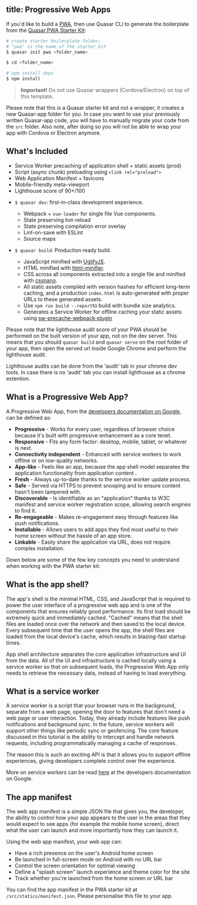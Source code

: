 title: Progressive Web Apps
---
If you'd like to build a [PWA](https://developers.google.com/web/progressive-web-apps/), then use Quasar CLI to generate the boilerplate from the [Quasar PWA Starter Kit](https://github.com/quasarframework/quasar-template-pwa):

``` bash
# create starter boilerplate folder;
# "pwa" is the name of the starter kit
$ quasar init pwa <folder_name>

$ cd <folder_name>

# npm install deps
$ npm install
```

> **Important!**
> Do not use Quasar wrappers (Cordova/Electron) on top of this template.

Please note that this is a Quasar starter kit and not a wrapper, it creates a new Quasar-app folder for you. In case you want to use your previously written Quasar-app code, you will have to manually migrate your code from the `src` folder. Also note, after doing so you will not be able to wrap your app with Cordova or Electron anymore.

## What's Included

* Service Worker precaching of application shell + static assets (prod)
* Script (async chunk) preloading using `<link rel="preload">`
* Web Application Manifest + favicons
* Mobile-friendly meta-viewport
* Lighthouse score of 90+/100

- `$ quasar dev`: first-in-class development experience.
  - Webpack + `vue-loader` for single file Vue components.
  - State preserving hot-reload
  - State preserving compilation error overlay
  - Lint-on-save with ESLint
  - Source maps

- `$ quasar build`: Production ready build.
  - JavaScript minified with [UglifyJS](https://github.com/mishoo/UglifyJS2).
  - HTML minified with [html-minifier](https://github.com/kangax/html-minifier).
  - CSS across all components extracted into a single file and minified with [cssnano](https://github.com/ben-eb/cssnano).
  - All static assets compiled with version hashes for efficient long-term caching, and a production `index.html` is auto-generated with proper URLs to these generated assets.
  - Use `npm run build --report`to build with bundle size analytics.
  - Generates a Service Worker for offline caching your static assets using [sw-precache-webpack-plugin](https://www.npmjs.com/package/sw-precache-webpack-plugin)
  
Please note that the lighthouse audit score of your PWA should be performed on the built version of your app, not on the dev server. This means that you should `quasar build` and `quasar serve` on the root folder of your app, then open the served url inside Google Chrome and perform the lighthouse audit.

Lighthouse audits can be done from the 'audit' tab in your chrome dev tools. In case there is no 'audit' tab you can install lighthouse as a chrome extention.

## What is a Progressive Web App?

A Progressive Web App, from the [developers documentation on Google](https://developers.google.com/web/fundamentals/codelabs/your-first-pwapp/#what_is_a_progressive_web_app), can be defined as:

- **Progressive** - Works for every user, regardless of browser choice because it's built with progressive enhancement as a core tenet.
- **Responsive** - Fits any form factor: desktop, mobile, tablet, or whatever is next.
- **Connectivity independent** - Enhanced with service workers to work offline or on low-quality networks.
- **App-like** - Feels like an app, because the app shell model separates the application functionality from application content .
- **Fresh** - Always up-to-date thanks to the service worker update process.
- **Safe** - Served via HTTPS to prevent snooping and to ensure content hasn't been tampered with.
- **Discoverable** - Is identifiable as an "application" thanks to W3C manifest and service worker registration scope, allowing search engines to find it.
- **Re-engageable** - Makes re-engagement easy through features like push notifications.
- **Installable** - Allows users to add apps they find most useful to their home screen without the hassle of an app store.
- **Linkable** - Easily share the application via URL, does not require complex installation.

Down below are some of the few key concepts you need to understand when working with the PWA starter kit:

## What is the app shell?

The app's shell is the minimal HTML, CSS, and JavaScript that is required to power the user interface of a progressive web app and is one of the components that ensures reliably good performance. Its first load should be extremely quick and immediately cached. "Cached" means that the shell files are loaded once over the network and then saved to the local device. Every subsequent time that the user opens the app, the shell files are loaded from the local device's cache, which results in blazing-fast startup times.

App shell architecture separates the core application infrastructure and UI from the data. All of the UI and infrastructure is cached locally using a service worker so that on subsequent loads, the Progressive Web App only needs to retrieve the necessary data, instead of having to load everything.

## What is a service worker

A service worker is a script that your browser runs in the background, separate from a web page, opening the door to features that don't need a web page or user interaction. Today, they already include features like push notifications and background sync. In the future, service workers will support other things like periodic sync or geofencing. The core feature discussed in this tutorial is the ability to intercept and handle network requests, including programmatically managing a cache of responses.

The reason this is such an exciting API is that it allows you to support offline experiences, giving developers complete control over the experience.

More on service workers can be read [here](https://developers.google.com/web/fundamentals/primers/service-workers/) at the developers documentation on Google.

## The app manifest

The web app manifest is a simple JSON file that gives you, the developer, the ability to control how your app appears to the user in the areas that they would expect to see apps (for example the mobile home screen), direct what the user can launch and more importantly how they can launch it.

Using the web app manifest, your web app can:

- Have a rich presence on the user's Android home screen
- Be launched in full-screen mode on Android with no URL bar
- Control the screen orientation for optimal viewing
- Define a "splash screen" launch experience and theme color for the site
- Track whether you're launched from the home screen or URL bar

You can find the app manifest in the PWA starter kit at `/src/statics/manifest.json`. Please personalise this file to your app.

